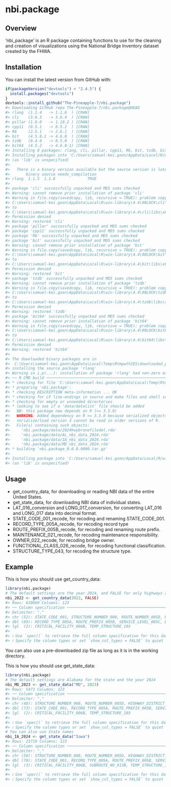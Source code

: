 
<!-- README.md is generated from README.Rmd. Please edit that file -->

# nbi.package

<!-- badges: start -->
<!-- badges: end -->

## Overview

‘nbi\_package’ is an R package containing functions to use for the
cleaning and creation of visualizations using the National Bridge
Inventory dataset created by the FHWA.

## Installation

You can install the latest version from GitHub with:

``` r
if(packageVersion("devtools") < "2.4.5") {
  install.packages("devtools")
}
devtools::install_github("The-Pineapple-7/nbi.package")
#> Downloading GitHub repo The-Pineapple-7/nbi.package@HEAD
#> rlang  (1.1.4   -> 1.1.6  ) [CRAN]
#> cli    (3.6.3   -> 3.6.4  ) [CRAN]
#> pillar (1.9.0   -> 1.10.2 ) [CRAN]
#> cpp11  (0.5.1   -> 0.5.2  ) [CRAN]
#> R6     (2.5.1   -> 2.6.1  ) [CRAN]
#> bit    (4.5.0.1 -> 4.6.0  ) [CRAN]
#> tzdb   (0.4.0   -> 0.5.0  ) [CRAN]
#> bit64  (4.5.2   -> 4.6.0-1) [CRAN]
#> Installing 8 packages: rlang, cli, pillar, cpp11, R6, bit, tzdb, bit64
#> Installing packages into 'C:/Users/samuel-kei.goon/AppData/Local/R/win-library/4.4'
#> (as 'lib' is unspecified)
#> 
#>   There is a binary version available but the source version is later:
#>       binary source needs_compilation
#> rlang  1.1.5  1.1.6              TRUE
#> 
#> package 'cli' successfully unpacked and MD5 sums checked
#> Warning: cannot remove prior installation of package 'cli'
#> Warning in file.copy(savedcopy, lib, recursive = TRUE): problem copying
#> C:\Users\samuel-kei.goon\AppData\Local\R\win-library\4.4\00LOCK\cli\libs\x64\cli.dll
#> to
#> C:\Users\samuel-kei.goon\AppData\Local\R\win-library\4.4\cli\libs\x64\cli.dll:
#> Permission denied
#> Warning: restored 'cli'
#> package 'pillar' successfully unpacked and MD5 sums checked
#> package 'cpp11' successfully unpacked and MD5 sums checked
#> package 'R6' successfully unpacked and MD5 sums checked
#> package 'bit' successfully unpacked and MD5 sums checked
#> Warning: cannot remove prior installation of package 'bit'
#> Warning in file.copy(savedcopy, lib, recursive = TRUE): problem copying
#> C:\Users\samuel-kei.goon\AppData\Local\R\win-library\4.4\00LOCK\bit\libs\x64\bit.dll
#> to
#> C:\Users\samuel-kei.goon\AppData\Local\R\win-library\4.4\bit\libs\x64\bit.dll:
#> Permission denied
#> Warning: restored 'bit'
#> package 'tzdb' successfully unpacked and MD5 sums checked
#> Warning: cannot remove prior installation of package 'tzdb'
#> Warning in file.copy(savedcopy, lib, recursive = TRUE): problem copying
#> C:\Users\samuel-kei.goon\AppData\Local\R\win-library\4.4\00LOCK\tzdb\libs\x64\tzdb.dll
#> to
#> C:\Users\samuel-kei.goon\AppData\Local\R\win-library\4.4\tzdb\libs\x64\tzdb.dll:
#> Permission denied
#> Warning: restored 'tzdb'
#> package 'bit64' successfully unpacked and MD5 sums checked
#> Warning: cannot remove prior installation of package 'bit64'
#> Warning in file.copy(savedcopy, lib, recursive = TRUE): problem copying
#> C:\Users\samuel-kei.goon\AppData\Local\R\win-library\4.4\00LOCK\bit64\libs\x64\bit64.dll
#> to
#> C:\Users\samuel-kei.goon\AppData\Local\R\win-library\4.4\bit64\libs\x64\bit64.dll:
#> Permission denied
#> Warning: restored 'bit64'
#> 
#> The downloaded binary packages are in
#>  C:\Users\samuel-kei.goon\AppData\Local\Temp\RtmpwthIES\downloaded_packages
#> installing the source package 'rlang'
#> Warning in i.p(...): installation of package 'rlang' had non-zero exit status
#> ── R CMD build ─────────────────────────────────────────────────────────────────
#> * checking for file 'C:\Users\samuel-kei.goon\AppData\Local\Temp\RtmpwthIES\remotes8a5c1f5a597f\The-Pineapple-7-nbi.package-0e56b0c/DESCRIPTION' ... OK
#> * preparing 'nbi.package':
#> * checking DESCRIPTION meta-information ... OK
#> * checking for LF line-endings in source and make files and shell scripts
#> * checking for empty or unneeded directories
#> * looking to see if a 'data/datalist' file should be added
#>   NB: this package now depends on R (>= 3.5.0)
#>   WARNING: Added dependency on R >= 3.5.0 because serialized objects in
#>   serialize/load version 3 cannot be read in older versions of R.
#>   File(s) containing such objects:
#>     'nbi.package/data/2024hwybronefiledel.rda'
#>     'nbi.package/data/AL_nbi_data_2024.rda'
#>     'nbi.package/data/IA_nbi_data_2024.rda'
#>     'nbi.package/data/MD_nbi_data_2024.rda'
#> * building 'nbi.package_0.0.0.9000.tar.gz'
#> 
#> Installing package into 'C:/Users/samuel-kei.goon/AppData/Local/R/win-library/4.4'
#> (as 'lib' is unspecified)
```

## Usage

-   get\_country\_data, for downloading or reading NBI data of the
    entire United States.
-   get\_state\_data, for downloading NBI data of individual states.
-   LAT\_016\_conversion and LONG\_017\_conversion, for converting
    LAT\_016 and LONG\_017 data into decimal format.
-   STATE\_CODE\_001\_recode, for recoding and renaming
    STATE\_CODE\_001.
-   RECORD\_TYPE\_005A\_recode, for recoding record type
-   ROUTE\_PREFIX\_005B\_recode, for recoding and renaming route prefix.
-   MAINTENANCE\_021\_recode, for recoding maintenance responsibility.
-   OWNER\_022\_recode, for recoding bridge owner.
-   FUNCTIONAL\_CLASS\_026\_recode, for recoding functional
    classification.
-   STRUCTURE\_TYPE\_043, for recoding the structure type.

## Example

This is how you should use get\_country\_data:

``` r
library(nbi.package)
# The default settings are the year 2024, and FALSE for only highways and no non-highways and routes under bridges
nbi_2022 <- get_country_data(2022, FALSE)
#> Rows: 620669 Columns: 123
#> ── Column specification ────────────────────────────────────────────────────────
#> Delimiter: ","
#> chr (52): STATE_CODE_001, STRUCTURE_NUMBER_008, ROUTE_NUMBER_005D, HIGHWAY_D...
#> dbl (69): RECORD_TYPE_005A, ROUTE_PREFIX_005B, SERVICE_LEVEL_005C, DIRECTION...
#> lgl  (2): CRITICAL_FACILITY_006B, TEMP_STRUCTURE_103
#> 
#> ℹ Use `spec()` to retrieve the full column specification for this data.
#> ℹ Specify the column types or set `show_col_types = FALSE` to quiet this message.
```

You can also use a pre-downloaded zip file as long as it is in the
working directory.

This is how you should use get\_state\_data:

``` r
library(nbi.package)
# The default settings are Alabama for the state and the year 2024
nbi_MD_2023 <- get_state_data("MD", 2023)
#> Rows: 5473 Columns: 123
#> ── Column specification ────────────────────────────────────────────────────────
#> Delimiter: ","
#> chr (48): STRUCTURE_NUMBER_008, ROUTE_NUMBER_005D, HIGHWAY_DISTRICT_002, COU...
#> dbl (73): STATE_CODE_001, RECORD_TYPE_005A, ROUTE_PREFIX_005B, SERVICE_LEVEL...
#> lgl  (2): CRITICAL_FACILITY_006B, TEMP_STRUCTURE_103
#> 
#> ℹ Use `spec()` to retrieve the full column specification for this data.
#> ℹ Specify the column types or set `show_col_types = FALSE` to quiet this message.
# You can also use State names
nbi_IA_2024 <- get_state_data("Iowa")
#> Rows: 23719 Columns: 123
#> ── Column specification ────────────────────────────────────────────────────────
#> Delimiter: ","
#> chr (50): STRUCTURE_NUMBER_008, ROUTE_NUMBER_005D, HIGHWAY_DISTRICT_002, COU...
#> dbl (70): STATE_CODE_001, RECORD_TYPE_005A, ROUTE_PREFIX_005B, SERVICE_LEVEL...
#> lgl  (3): CRITICAL_FACILITY_006B, SUBROUTE_NO_013B, TEMP_STRUCTURE_103
#> 
#> ℹ Use `spec()` to retrieve the full column specification for this data.
#> ℹ Specify the column types or set `show_col_types = FALSE` to quiet this message.
```
